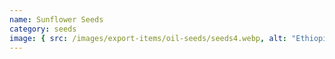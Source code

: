 ```yaml
---
name: Sunflower Seeds
category: seeds
image: { src: /images/export-items/oil-seeds/seeds4.webp, alt: "Ethiopian seeds" }
---
```

